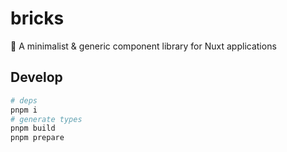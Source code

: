 # bricks

🧰 A minimalist &amp; generic component library for Nuxt applications

## Develop 

```sh
# deps 
pnpm i
# generate types
pnpm build
pnpm prepare
```